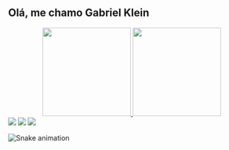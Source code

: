 ## Olá, me chamo Gabriel Klein
<div align="center">
  <a href="https://github.com/gkl3in">
  <img height="180em" src="https://github-readme-stats.vercel.app/api?username=gkl3in&show_icons=true&theme=dracula&include_all_commits=true&count_private=true"/>
  <img height="180em" src="https://github-readme-stats.vercel.app/api/top-langs/?username=gkl3in&layout=compact&langs_count=7&theme=dracula"/>
</div>
<div> 
  <a href="https://instagram.com/gabrielklein10" target="_blank"><img src="https://img.shields.io/badge/-Instagram-%23E4405F?style=for-the-badge&logo=instagram&logoColor=white" target="_blank"></a>
  <a href = "mailto:gabinhoklein289@gmail.com"><img src="https://img.shields.io/badge/-Gmail-%23333?style=for-the-badge&logo=gmail&logoColor=white" target="_blank"></a>
  <a href="https://www.linkedin.com/in/gabriel-klein10/" target="_blank"><img src="https://img.shields.io/badge/-LinkedIn-%230077B5?style=for-the-badge&logo=linkedin&logoColor=white" target="_blank"></a> 
 
  ![Snake animation](https://github.com/gkl3in/gkl3in/blob/output/github-contribution-grid-snake.svg)
 
</div>
